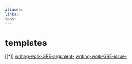 ```yaml
---
aliases: 
links: 
tags: 
---
```

# templates

[[*]]
[writing-work-GRE-argument-](writing-work-GRE-argument-.md)
[writing-work-GRE-issue-](writing-work-GRE-issue-.md)
